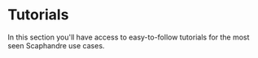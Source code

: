 # Tutorials

In this section you'll have access to easy-to-follow tutorials for the most seen Scaphandre use cases.